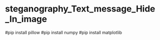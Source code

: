 # steganography_Text_message_Hide_In_image

#pip install pillow
#pip install numpy
#pip install matplotlib
